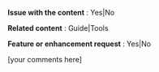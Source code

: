 **Issue with the content** : Yes|No

**Related content** : Guide|Tools

**Feature or enhancement request** : Yes|No

[your comments here]
